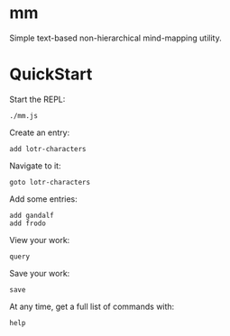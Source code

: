 mm
==

Simple text-based non-hierarchical mind-mapping utility.

QuickStart
==========

Start the REPL:

    ./mm.js
    
Create an entry:

    add lotr-characters

Navigate to it:

    goto lotr-characters
    
Add some entries:

    add gandalf
    add frodo
    
View your work:

    query

Save your work:

    save

At any time, get a full list of commands with:

    help
